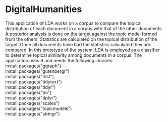 # DigitalHumanities
This application of LDA works on a corpus to compare the topical distribution of each document in a corpus with that of the other documents.
A posterior analysis is done on the target against the topic model formed from the others.
Statistics are calculated on the topical distribution of the target.
Once all documents have had the statistics calculated they are compared.
In this prototype of the system, LDA is employed as a classifier to determine topical similarity among documents in a corpus.
The application uses R and needs the following libraries:<br/>
install.packages("ggraph")<br/>
install.packages("gutenbergr")<br/>
install.packages("rlist")<br/>
install.packages("tidytext")<br/>
install.packages("tidyr")<br/>
install.packages("tm")<br/>
install.packages("dplyr")<br/>
install.packages("scales")<br/>
install.packages("topicmodels")<br/>
install.packages("stringr")<br/>
